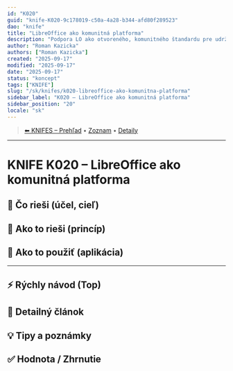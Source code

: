 ```yaml
---
id: "K020"
guid: "knife-K020-9c178019-c50a-4a28-b344-afd80f289523"
dao: "knife"
title: "LibreOffice ako komunitná platforma"
description: "Podpora LO ako otvoreného, komunitného štandardu pre udržateľné riešenia"
author: "Roman Kazicka"
authors: ["Roman Kazicka"]
created: "2025-09-17"
modified: "2025-09-17"
date: "2025-09-17"
status: "koncept"
tags: ["KNIFE"]
slug: "/sk/knifes/k020-libreoffice-ako-komunitna-platforma"
sidebar_label: "K020 – LibreOffice ako komunitná platforma"
sidebar_position: "20"
locale: "sk"
---
```

<!-- body:start -->

<!-- nav:knifes -->
> [⬅ KNIFES – Prehľad](/sk/knifes/knifesOverview) • [Zoznam](../KNIFE_Overview_List.md) • [Detaily](../KNIFE_Overview_Details.md)
---
# KNIFE K020 – LibreOffice ako komunitná platforma

## 🎯 Čo rieši (účel, cieľ)

## 🧩 Ako to rieši (princíp)

## 🧪 Ako to použiť (aplikácia)

---

## ⚡ Rýchly návod (Top)

## 📜 Detailný článok

## 💡 Tipy a poznámky

## ✅ Hodnota / Zhrnutie
